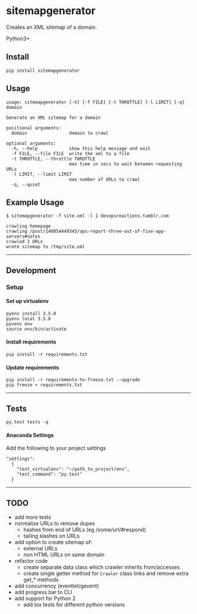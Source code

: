# sitemapgenerator

Creates an XML sitemap of a domain.

Python3+.

## Install
```
pip install sitemapgenerator
```


## Usage

```Shell
usage: sitemapgenerator [-h] [-f FILE] [-t THROTTLE] [-l LIMIT] [-q] domain

Generate an XML sitemap for a domain

positional arguments:
  domain                domain to crawl

optional arguments:
  -h, --help            show this help message and exit
  -f FILE, --file FILE  write the xml to a file
  -t THROTTLE, --throttle THROTTLE
                        max time in secs to wait between requesting URLs
  -l LIMIT, --limit LIMIT
                        max number of URLs to crawl
  -q, --quiet
```



## Example Usage
```Shell
$ sitemapgenerator -f site.xml -l 1 devopsreactions.tumblr.com

crawling homepage
crawling /post/146054449345/ops-report-three-out-of-five-app-servers#notes
crawled 2 URLs
wrote sitemap to /tmp/site.xml
```


-----------------------------------------------------------

## Development

### Setup

#### Set up virtualenv
```
pyenv install 3.5.0
pyenv local 3.5.0
pyvenv env
source env/bin/activate
```

#### Install requirements
```
pip install -r requirements.txt
```

#### Update requirements
```
pip install -r requirements-to-freeze.txt --upgrade
pip freeze > requirements.txt
```

-----------------------------------------------------------

## Tests

```
py.test tests -q
```


#### Anaconda Settings

Add the following to your project settings

```
"settings":
  {
    "test_virtualenv": "~/path_to_project/env",
    "test_command": "py.test"
  }
```


-----------------------------------------------------------

## TODO

- add more tests
- normalize URLs to remove dupes
	- hashes from end of URLs (eg /some/url/#respond)
	- tailing slashes on URLs
- add option to create sitemap of:
  - external URLs
  - non HTML URLs on same domain
- refactor code
  - create separate data class which crawler inherits from/accesses
  - create single getter method for ```Crawler``` class links and remove extra get_* methods
- add concurrency (eventlet/gevent)
- add progress bar to CLI
- add support for Python 2
  - add tox tests for different python versions

